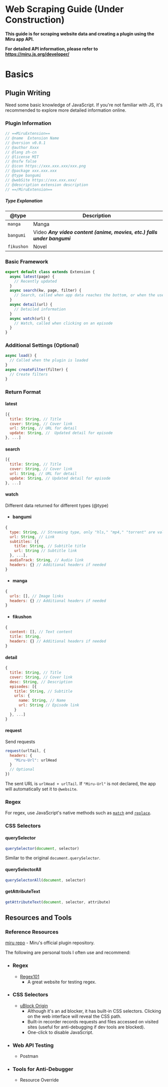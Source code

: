 # Web Scraping Guide (Under Construction)
**This guide is for scraping website data and creating a plugin using the Miru app API.**

**For detailed API information, please refer to https://miru.js.org/developer/**

# Basics
## Plugin Writing
Need some basic knowledge of JavaScript. If you're not familiar with JS, it's recommended to explore more detailed information online.

### Plugin Information
```javascript
// ==MiruExtension==
// @name  Extension Name
// @version v0.0.1
// @author Xxxx
// @lang zh-cn
// @license MIT
// @nsfw false
// @icon https://xxx.xxx.xxx/xxx.png
// @package xxx.xxx.xxx
// @type bangumi
// @webSite https://xxx.xxx.xxx/
// @description extension description
// ==/MiruExtension==
```
##### Type Explanation
|     @type     |      Description           |
| ------------- | ------------------------------ |
| `manga`      | Manga       |
| `bangumi`   | Video  ***Any video content (anime, movies, etc.) falls under bangumi***  |
| `fikushon`|       Novel |

### Basic Framework
```javascript
export default class extends Extension {
  async latest(page) {
    // Recently updated
  }
  async search(kw, page, filter) {
    // Search, called when app data reaches the bottom, or when the user uses filters and clicks "confirm"
  }
  async detail(url) {
    // Detailed information
  }
  async watch(url) {
    // Watch, called when clicking on an episode
  }
}
```

### Additional Settings (Optional)
```javascript
async load() {
  // Called when the plugin is loaded
}
async createFilter(filter) {
  // Create filters
}
```

### Return Format
#### latest
```javascript
[{
  title: String, // Title
  cover: String, // Cover link
  url: String, // URL for detail
  update: String, //  Updated detail for episode
}, ...]
```

#### search
```javascript
[{
  title: String, // Title
  cover: String, // Cover link
  url: String, // URL for detail
  update: String, // Updated detail for episode
}, ...]
```

#### watch
Different data returned for different types (@type)
+ #### bangumi
```javascript
{
  type: String, // Streaming type, only "hls," "mp4," "torrent" are valid
  url: String, // Link
  subtitles: [{
    title: String, // Subtitle title
    url: String // Subtitle link
  }, ...],
  audioTrack: String, // Audio link
  headers: {} // Additional headers if needed
}
```

+ #### manga
```javascript
{
  urls: [], // Image links
  headers: {} // Additional headers if needed
}
```

+ #### fikushon
```javascript
{
  content: [], // Text content
  title: String,
  headers: {} // Additional headers if needed
}
```

#### detail
```javascript
{
  title: String, // Title
  cover: String, // Cover link
  desc: String, // Description
  episodes: [{
    title: String, // Subtitle
    urls: {
      name: String, // Name
      url: String // Episode link
    }
  }, ...]
}
```

#### request
Send requests
```javascript
request(urlTail, {
  headers: {
    "Miru-Url": urlHead
  }
  // Optional
})
```
The sent URL is `urlHead + urlTail`. If `"Miru-Url"` is not declared, the app will automatically set it to `@website`.

### Regex
For regex, use JavaScript's native methods such as [`match`](https://developer.mozilla.org/en-US/docs/Web/JavaScript/Reference/Global_Objects/String/match) and [`replace`](https://developer.mozilla.org/en-US/docs/Web/JavaScript/Reference/Global_Objects/String/replace).

### CSS Selectors

#### querySelector
```javascript
querySelector(document, selector)
```
Similar to the original `document.querySelector`.

#### querySelectorAll
```javascript
querySelectorAll(document, selector)
```

#### getAttributeText
```javascript
getAttributeText(document, selector, attribute)
```

## Resources and Tools
### Reference Resources
[miru repo](https://github.com/miru-project/repo) - Miru's official plugin repository.

The following are personal tools I often use and recommend:

+ ### Regex
  + [Regex101](https://regex101.com/)
    + A great website for testing regex.

+ ### CSS Selectors
  + [uBlock Origin](https://github.com/gorhill/uBlock)
    + Although it's an ad blocker, it has built-in CSS selectors. Clicking on the web interface will reveal the CSS path.
    + Built-in recorder records requests and files accessed on visited sites (useful for anti-debugging if  dev tools are blocked).
    + One-click to disable JavaScript.

+ ### Web API Testing
  + Postman

+ ### Tools for Anti-Debugger
  + Resource Override
